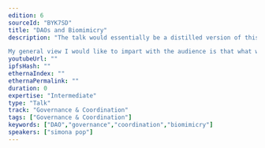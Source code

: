 ```yaml
---
edition: 6
sourceId: "BYK7SD"
title: "DAOs and Biomimicry"
description: "The talk would essentially be a distilled version of this piece I wrote around biomimicry and DAOs/coordination/governance https://pop.mirror.xyz/NbNlmtjw3hTzVHiCU9dBjcgFDxpD91UY8DOtl5Ht_x0

My general view I would like to impart with the audience is that what we collectively work towards should be rooted in balance, non extremist behaviour and mindfulness - with concrete examples of the work I have already done in practice across Gitcoin DAO, ENS and soon Element."
youtubeUrl: ""
ipfsHash: ""
ethernaIndex: ""
ethernaPermalink: ""
duration: 0
expertise: "Intermediate"
type: "Talk"
track: "Governance & Coordination"
tags: ["Governance & Coordination"]
keywords: ["DAO","governance","coordination","biomimicry"]
speakers: ["simona pop"]
---
```

